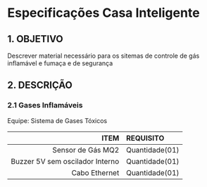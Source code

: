 # Especificações Casa Inteligente

## 1. OBJETIVO
Descrever material necessário para os sitemas de controle de gás inflamável e fumaça e de segurança  

## 2. DESCRIÇÃO 

### 2.1 Gases Inflamáveis

Equipe: Sistema de Gases Tóxicos  

ITEM | REQUISITO
--------: | :------------
Sensor de Gás MQ2| Quantidade(01)
Buzzer 5V sem oscilador Interno| Quantidade(01) 
Cabo Ethernet| Quantidade(01) 
